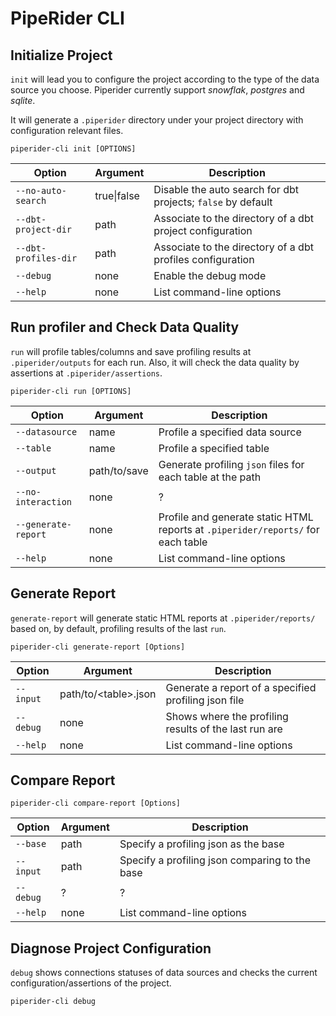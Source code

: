 # PipeRider CLI

## Initialize Project

`init` will lead you to configure the project according to the type of the data source you choose. Piperider currently support *snowflak*, *postgres* and *sqlite*. 

It will generate a `.piperider` directory under your project directory with configuration relevant files.

```shell
piperider-cli init [OPTIONS]
```


|Option|Argument|Description|
|------|--------|-----------|
|`--no-auto-search`|true\|false|Disable the auto search for dbt projects; `false` by default|
|`--dbt-project-dir`| path|Associate to the directory of a dbt project configuration|
|`--dbt-profiles-dir`|path|Associate to the directory of a dbt profiles configuration|
|`--debug`|none|Enable the debug mode|
|`--help`|none|List command-line options|

    
## Run profiler and Check Data Quality

`run` will profile tables/columns and save profiling results at `.piperider/outputs` for each run. Also, it will check the data quality by assertions at `.piperider/assertions`.

```shell
piperider-cli run [OPTIONS]
```

|Option|Argument|Description|
|------|--------|-----------|
|`--datasource`|name|Profile a specified data source|
|`--table`|name| Profile a specified table|
|`--output`|path/to/save|Generate profiling `json` files for each table at the path|
|`--no-interaction`|none|?|
|`--generate-report`|none|Profile and generate static HTML reports at `.piperider/reports/` for each table|
|`--help`|none|List command-line options|


## Generate Report

`generate-report` will generate static HTML reports at `.piperider/reports/` based on, by default, profiling results of the last `run`.

```shell
piperider-cli generate-report [Options]
```

|Option|Argument|Description|
|------|--------|-----------|
|`--input`|path/to/\<table\>.json|Generate a report of a specified profiling json file |
|`--debug`|none|Shows where the profiling results of the last run are|
|`--help`|none|List command-line options|

## Compare Report

```shell
piperider-cli compare-report [Options]
```

|Option|Argument|Description|
|------|--------|-----------|
|`--base`|path|Specify a profiling json as the base|
|`--input`|path|Specify a profiling json comparing to the base|
|`--debug`|?|?|
|`--help`|none|List command-line options|


## Diagnose Project Configuration

`debug` shows connections statuses of data sources and checks the current configuration/assertions of the project.

```shell
piperider-cli debug
```

